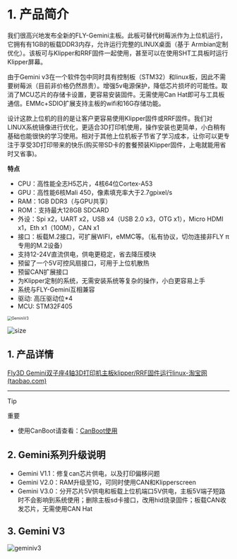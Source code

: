 # 1. 产品简介

我们很高兴地发布全新的FLY-Gemini主板。此板可替代树莓派作为上位机运行，它拥有有1GB的板载DDR3内存，允许运行完整的LINUX桌面（基于 Armbian定制优化）。该板可与Klipper和RRF固件一起使用，甚至可以在使用SHT工具板时运行Klipper屏幕。

由于Gemini v3在一个软件包中同时具有控制板（STM32）和linux板，因此不需要树莓派（目前非价格仍然昂贵）。增强5v电源保护，降低芯片损坏的可能性。取消了MCU芯片的存储卡设置，更容易安装固件。无需使用Can Hat即可与工具板通信。EMMc+SDIO扩展支持主板的wifi和16G存储功能。

设计这款上位机的目的是让客户更容易使用Klipper固件或RRF固件。我们对LINUX系统镜像进行优化，更适合3D打印机使用，操作安装也更简单，小白稍有基础也能很快的学习使用。相对于其他上位机板子节省了学习成本，让你可以更专注于享受3D打印带来的快乐(购买带SD卡的套餐预装Klipper固件，上电就能用省时又省事)。

**特点**

* CPU：高性能全志H5芯片，4核64位Cortex-A53
* GPU：高性能6核Mali 450，像素填充率大于2.7gpixel/s
* RAM：1GB DDR3（与GPU共享）
* ROM：支持最大128GB SDCARD
* 外设：Spi x2，UART x2，USB x4（USB 2.0 x3，OTG x1），Micro HDMI x1，Eth x1（100M），CAN x1
* 接口：板载M.2接口，可扩展WIFI，eMMC等。（私有协议，切勿连接非FLY π专用的M.2设备）
* 支持12-24V直流供电，供电更稳定，省去降压模块
* 预留了一个5V可控风扇接口，可用于上位机散热
* 预留CAN扩展接口
* 为Klipper定制的系统，无需安装系统等复杂的操作，小白更容易上手
* 系统与FLY-Gemini互相兼容
* 驱动: 高压驱动位*4
* MCU: STM32F405

<img src="../../images/boards/fly_gemini_v3/GeminiV3.jpg" alt="GeminiV3" style="zoom:60%;" />

![size](../../images/boards/fly_gemini_v3/size.png)

## 1. 产品详情

[Fly3D Gemini双子座4轴3D打印机主板klipper/RRF固件运行linux-淘宝网 (taobao.com)](https://item.taobao.com/item.htm?spm=a230r.1.14.1.1a4840a8a8t04w&id=661670024975&ns=1&abbucket=16#detail "点击即可跳转")

----

> [!TIP]
> 重要

* 使用CanBoot请查看：[CanBoot使用](/advanced/canboot.md "点击即可跳转")

## 2. Gemini系列升级说明

* Gemini V1.1：修复can芯片供电，以及打印偏移问题
* Gemini V2.0：RAM升级至1G，可同时使用CAN和Klipperscreen
* Gemini V3.0：分开芯片5V供电和板载上位机端口5V供电，主板5V端子短路时不会影响到系统使用；删除主板sd卡接口，改用hid烧录固件；板载CAN收发芯片，无需使用CAN Hat

## 3. Gemini V3

![geminiv3](../../images/boards/fly_gemini_v3/geminiv3.png)
